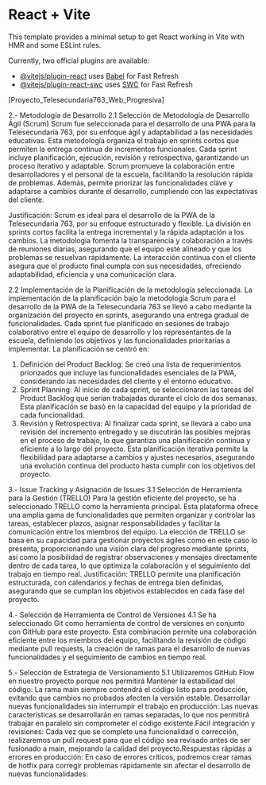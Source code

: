 # React + Vite

This template provides a minimal setup to get React working in Vite with HMR and some ESLint rules.

Currently, two official plugins are available:

- [@vitejs/plugin-react](https://github.com/vitejs/vite-plugin-react/blob/main/packages/plugin-react/README.md) uses [Babel](https://babeljs.io/) for Fast Refresh
- [@vitejs/plugin-react-swc](https://github.com/vitejs/vite-plugin-react-swc) uses [SWC](https://swc.rs/) for Fast Refresh



[Proyecto_Telesecundaria763_Web_Progresiva]

2.- Metodología de Desarrollo
2.1 Selección de Metodología de Desarrollo Ágil (Scrum)
Scrum fue seleccionada para el desarrollo de una PWA para la Telesecundaria 763, por su enfoque ágil y adaptabilidad a las necesidades educativas. Esta metodología organiza el trabajo en sprints cortos que permiten la entrega continua de incrementos funcionales. Cada sprint incluye planificación, ejecución, revisión y retrospectiva, garantizando un proceso iterativo y adaptable.
Scrum promueve la colaboración entre desarrolladores y el personal de la escuela, facilitando la resolución rápida de problemas. Además, permite priorizar las funcionalidades clave y adaptarse a cambios durante el desarrollo, cumpliendo con las expectativas del cliente.

Justificación:
Scrum es ideal para el desarrollo de la PWA de la Telesecundaria 763, por su enfoque estructurado y flexible. La división en sprints cortos facilita la entrega incremental y la rápida adaptación a los cambios. La metodología fomenta la transparencia y colaboración a través de reuniones diarias, asegurando que el equipo esté alineado y que los problemas se resuelvan rápidamente. La interacción continua con el cliente asegura que el producto final cumpla con sus necesidades, ofreciendo adaptabilidad, eficiencia y una comunicación clara.

2.2 Implementación de la Planificación de la metodología seleccionada.
La implementación de la planificación bajo la metodología Scrum para el desarrollo de la PWA de la Telesecundaria 763 se llevó a cabo mediante la organización del proyecto en sprints, asegurando una entrega gradual de funcionalidades. Cada sprint fue planificado en sesiones de trabajo colaborativo entre el equipo de desarrollo y los representantes de la escuela, definiendo los objetivos y las funcionalidades prioritarias a implementar.
La planificación se centró en:
1.	Definición del Product Backlog: Se creó una lista de requerimientos priorizados que incluye las funcionalidades esenciales de la PWA, considerando las necesidades del cliente y el entorno educativo.
2.	Sprint Planning: Al inicio de cada sprint, se seleccionaron las tareas del Product Backlog que serían trabajadas durante el ciclo de dos semanas. Esta planificación se basó en la capacidad del equipo y la prioridad de cada funcionalidad.
3.	Revisión y Retrospectiva: Al finalizar cada sprint, se llevará a cabo una revisión del incremento entregado y se discutirán las posibles mejoras en el proceso de trabajo, lo que garantiza una planificación continua y eficiente a lo largo del proyecto.
Esta planificación iterativa permite la flexibilidad para adaptarse a cambios y ajustes necesarios, asegurando una evolución continua del producto hasta cumplir con los objetivos del proyecto.


3.- Issue Tracking y Asignación de Issues
3.1 Selección de Herramienta para la Gestión (TRELLO)
Para la gestión eficiente del proyecto, se ha seleccionado TRELLO como la herramienta principal. Esta plataforma ofrece una amplia gama de funcionalidades que permiten organizar y controlar las tareas, establecer plazos, asignar responsabilidades y facilitar la comunicación entre los miembros del equipo. La elección de TRELLO se basa en su capacidad para gestionar proyectos ágiles como en este caso lo presenta, proporcionando una visión clara del progreso mediante sprints, así como la posibilidad de registrar observaciones y mensajes directamente dentro de cada tarea, lo que optimiza la colaboración y el seguimiento del trabajo en tiempo real.
Justificación: TRELLO permite una planificación estructurada, con calendarios y fechas de entrega bien definidas, asegurando que se cumplan los objetivos establecidos en cada fase del proyecto.

4.- Selección de Herramienta de Control de Versiones
4.1 Se ha seleccionado Git como herramienta de control de versiones en conjunto con GitHub para este proyecto. Esta combinación permite una colaboración eficiente entre los miembros del equipo, facilitando la revisión de código mediante pull requests, la creación de ramas para el desarrollo de nuevas funcionalidades y el seguimiento de cambios en tiempo real.

5.- Selección de Estrategia de Versionamiento
5.1 Utilizaremos GitHub Flow en nuestro proyecto porque nos permitirá
Mantener la estabilidad del código: La rama main siempre contendrá el código listo para producción, evitando que cambios no probados afecten la versión estable.
Desarrollar nuevas funcionalidades sin interrumpir el trabajo en producción: Las nuevas características se desarrollarán en ramas separadas, lo que nos permitirá trabajar en paralelo sin comprometer el código existente.Fácil integración y revisiones: Cada vez que se complete una funcionalidad o corrección, realizaremos un pull request para que el código sea revisado antes de ser fusionado a main, mejorando la calidad del proyecto.Respuestas rápidas a errores en producción: En caso de errores críticos, podremos crear ramas de hotfix para corregir problemas rápidamente sin afectar el desarrollo de nuevas funcionalidades.

